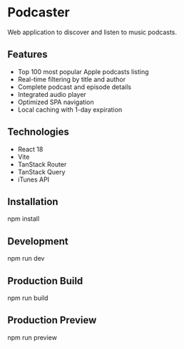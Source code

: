 # Podcaster

Web application to discover and listen to music podcasts.

## Features

- Top 100 most popular Apple podcasts listing
- Real-time filtering by title and author
- Complete podcast and episode details
- Integrated audio player
- Optimized SPA navigation
- Local caching with 1-day expiration

## Technologies

- React 18
- Vite
- TanStack Router
- TanStack Query
- iTunes API

## Installation

npm install

## Development

npm run dev

## Production Build

npm run build

## Production Preview

npm run preview
